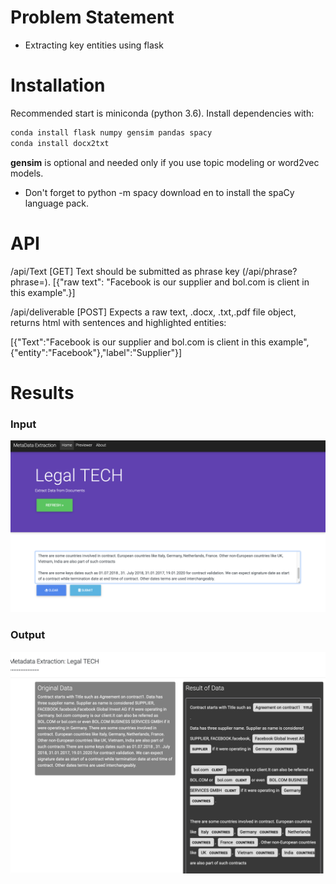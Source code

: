 # Problem Statement

- Extracting key entities using flask

# Installation

Recommended start is miniconda (python 3.6).
Install dependencies with:
```bash
conda install flask numpy gensim pandas spacy 
conda install docx2txt 
```
**gensim** is optional and needed only if you use topic modeling or word2vec models.
- Don't forget to python -m spacy download en to install the spaCy language pack.


# API

/api/Text [GET]
Text should be submitted as phrase key (/api/phrase?phrase=).
[{"raw text": "Facebook is our supplier and bol.com is client in this example".}]

/api/deliverable [POST]
Expects a raw text, .docx, .txt,.pdf file object, returns html with sentences and highlighted entities:

[{"Text":"Facebook is our supplier and bol.com is client in this example", {"entity":"Facebook"},"label":"Supplier"}]

# Results
### Input

!["User Interface"](images/img1.png)

### Output

!["User Interface"](images/img2.png)
